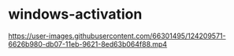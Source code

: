 # windows-activation

https://user-images.githubusercontent.com/66301495/124209571-6626b980-db07-11eb-9621-8ed63b064f88.mp4

